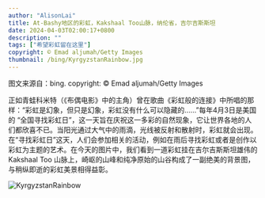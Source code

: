 ```yaml
---
author: "AlisonLai"
title: At-Bashy地区的彩虹，Kakshaal Too山脉，纳伦省，吉尔吉斯斯坦
date: 2024-04-03T02:00:17+0800
description: ""
tags: ["希望彩虹留在这里"]
copyright: © Emad aljumah/Getty Images
thumbnail: /bing/KyrgyzstanRainbow.jpg
---
```

图文来源自：bing.  copyright: © Emad aljumah/Getty Images

正如青蛙科米特（《布偶电影》中的主角）曾在歌曲《彩虹般的连接》中所唱的那样：“彩虹是幻象，但只是幻象，彩虹没有什么可以隐藏的……”每年4月3日是美国的 “全国寻找彩虹日”，这一天旨在庆祝这一多彩的自然现象，它让世界各地的人们都欣喜不已。当阳光通过大气中的雨滴，光线被反射和散射时，彩虹就会出现。在“寻找彩虹日”这天，人们会参加相关的活动，例如在雨后寻找彩虹或者是创作以彩虹为主题的艺术。在今天的图片中，我们看到一道彩虹挂在吉尔吉斯斯坦雄伟的Kakshaal Too 山脉上，崎岖的山峰和纯净原始的山谷构成了一副绝美的背景图，与稍纵即逝的彩虹美景相得益彰。

![KyrgyzstanRainbow](/bing/KyrgyzstanRainbow.jpg)